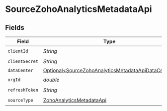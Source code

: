 # SourceZohoAnalyticsMetadataApi


## Fields

| Field                                                                                                                  | Type                                                                                                                   | Required                                                                                                               | Description                                                                                                            |
| ---------------------------------------------------------------------------------------------------------------------- | ---------------------------------------------------------------------------------------------------------------------- | ---------------------------------------------------------------------------------------------------------------------- | ---------------------------------------------------------------------------------------------------------------------- |
| `clientId`                                                                                                             | *String*                                                                                                               | :heavy_check_mark:                                                                                                     | N/A                                                                                                                    |
| `clientSecret`                                                                                                         | *String*                                                                                                               | :heavy_check_mark:                                                                                                     | N/A                                                                                                                    |
| `dataCenter`                                                                                                           | [Optional\<SourceZohoAnalyticsMetadataApiDataCenter>](../../models/shared/SourceZohoAnalyticsMetadataApiDataCenter.md) | :heavy_minus_sign:                                                                                                     | N/A                                                                                                                    |
| `orgId`                                                                                                                | *double*                                                                                                               | :heavy_check_mark:                                                                                                     | N/A                                                                                                                    |
| `refreshToken`                                                                                                         | *String*                                                                                                               | :heavy_check_mark:                                                                                                     | N/A                                                                                                                    |
| `sourceType`                                                                                                           | [ZohoAnalyticsMetadataApi](../../models/shared/ZohoAnalyticsMetadataApi.md)                                            | :heavy_check_mark:                                                                                                     | N/A                                                                                                                    |